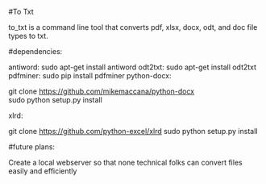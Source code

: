 #To Txt

to_txt is a command line tool that converts pdf, xlsx, docx, odt, and doc file types to txt.

#dependencies:

antiword: sudo apt-get install antiword
odt2txt: sudo apt-get install odt2txt
pdfminer: sudo pip install pdfminer
python-docx: 

git clone https://github.com/mikemaccana/python-docx  
sudo python setup.py install

xlrd:

git clone https://github.com/python-excel/xlrd
sudo python setup.py install

#future plans:

Create a local webserver so that none technical folks can convert files easily and efficiently